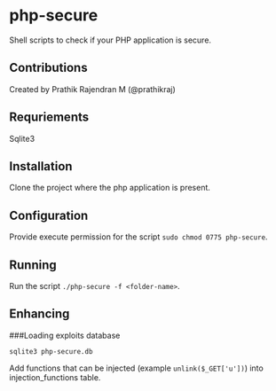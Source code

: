 php-secure
==========

Shell scripts to check if your PHP application is secure.

Contributions
-------------

Created by Prathik Rajendran M (@prathikraj)

Requriements
------------

Sqlite3

Installation
------------

Clone the project where the php application is present.

Configuration
-------------

Provide execute permission for the script `sudo chmod 0775 php-secure`.

Running
-------

Run the script `./php-secure -f <folder-name>`.

Enhancing
---------

###Loading exploits database

`sqlite3 php-secure.db`

Add functions that can be injected (example `unlink($_GET['u'])`) into injection_functions table.